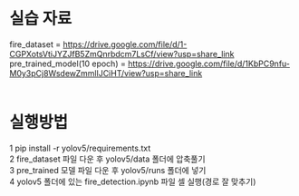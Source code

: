 # 실습 자료
fire_dataset = https://drive.google.com/file/d/1-CGPXotsVtiJYZJfB5ZmQnrbdcm7LsCf/view?usp=share_link<br>
pre_trained_model(10 epoch) = https://drive.google.com/file/d/1KbPC9nfu-M0y3pCj8WsdewZmmllJCiHT/view?usp=share_link<br><br>

# 실행방법
1 pip install -r yolov5/requirements.txt<br>
2 fire_dataset 파일 다운 후 yolov5/data 폴더에 압축풀기<br>
3 pre_trained 모델 파일 다운 후 yolov5/runs 폴더에 넣기<br>
4 yolov5 폴더에 있는 fire_detection.ipynb 파일 셀 실행(경로 잘 맞추기)